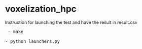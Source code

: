 # voxelization_hpc
Instruction for launching the test and have the result in result.csv  <pre>
	- make\
	- python launchers.py
</pre>
